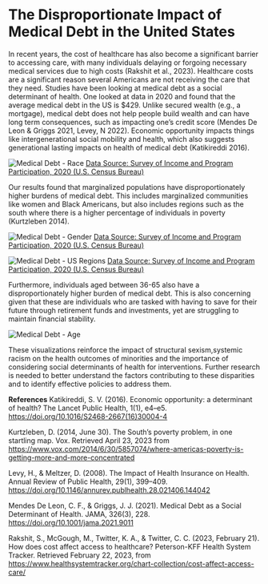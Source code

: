 # The Disproportionate Impact of Medical Debt in the United States

  In recent years, the cost of healthcare has also become a significant barrier to accessing care, with many individuals delaying or forgoing necessary medical services due to high costs (Rakshit et al., 2023). Healthcare costs are a significant reason several Americans are not receiving the care that they need. Studies have been looking at medical debt as a social determinant of health. One looked at data in 2020 and found that the average medical debt in the US is $429. Unlike secured wealth (e.g., a mortgage), medical debt does not help people build wealth and can have long term consequences, such as impacting one’s credit score (Mendes De Leon & Griggs 2021, Levey, N 2022). Economic opportunity impacts things like intergenerational social mobility and health, which also suggests generational lasting impacts on health of medical debt (Katikireddi 2016).
 
![Medical Debt - Race](https://user-images.githubusercontent.com/124013955/233873124-5df4080c-1758-4a00-88c3-b85ee6e56a11.jpg)
[Data Source: Survey of Income and Program Participation, 2020 (U.S. Census Bureau)](https://www.census.gov/programs-surveys/sipp/data/datasets/2020-data/2020.html)
	
  Our results found that marginalized populations have disproportionately higher burdens of medical debt. This includes marginalized communities like women and Black Americans, but also includes regions such as the south where there is a higher percentage of individuals in poverty (Kurtzleben 2014).
  
  ![Medical Debt - Gender](https://user-images.githubusercontent.com/124013955/233873347-b4b3260f-f251-45f9-8a63-fa688053d308.jpg)
[Data Source: Survey of Income and Program Participation, 2020 (U.S. Census Bureau)](https://www.census.gov/programs-surveys/sipp/data/datasets/2020-data/2020.html)

  ![Medical Debt - US Regions](https://user-images.githubusercontent.com/124013955/233873355-c1872331-63c2-43cf-bb8b-fc68df97a979.jpg)
[Data Source: Survey of Income and Program Participation, 2020 (U.S. Census Bureau)](https://www.census.gov/programs-surveys/sipp/data/datasets/2020-data/2020.html)

  Furthermore, individuals aged between 36-65 also have a disproportionately higher burden of medical debt. This is also concerning given that these are individuals who are tasked with having to save for their future through retirement funds and investments, yet are struggling to maintain financial stability.

![Medical Debt - Age](https://user-images.githubusercontent.com/124013955/233873398-b35018d4-449d-43bf-83d1-4d36680054ca.jpg)

These visualizations reinforce the impact of structural sexism,systemic racism on the health outcomes of minorities and the importance of considering social determinants of health for interventions. Further research is needed to better understand the factors contributing to these disparities and to identify effective policies to address them.


**References**
Katikireddi, S. V. (2016). Economic opportunity: a determinant of health? The Lancet Public Health, 1(1), e4–e5. https://doi.org/10.1016/S2468-2667(16)30004-4 

Kurtzleben, D. (2014, June 30). The South’s poverty problem, in one startling map. Vox. Retrieved April 23, 2023 from https://www.vox.com/2014/6/30/5857074/where-americas-poverty-is-getting-more-and-more-concentrated 

Levy, H., & Meltzer, D. (2008). The Impact of Health Insurance on Health. Annual Review of Public Health, 29(1), 399–409. https://doi.org/10.1146/annurev.publhealth.28.021406.144042 

Mendes De Leon, C. F., & Griggs, J. J. (2021). Medical Debt as a Social Determinant of Health. JAMA, 326(3), 228. https://doi.org/10.1001/jama.2021.9011

Rakshit, S., McGough, M., Twitter, K. A., & Twitter, C. C. (2023, February 21). How does cost  affect access to healthcare? Peterson-KFF Health System Tracker. Retrieved February  22, 2023, from https://www.healthsystemtracker.org/chart-collection/cost-affect-access-care/
